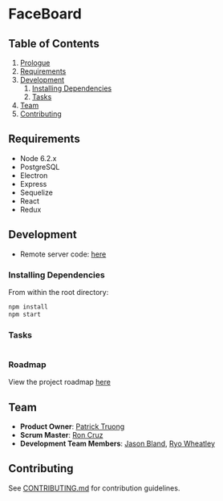 # FaceBoard

## Table of Contents

1. [Prologue](#prologue)
1. [Requirements](#requirements)
1. [Development](#development)
    1. [Installing Dependencies](#installing-dependencies)
    1. [Tasks](#tasks)
1. [Team](#team)
1. [Contributing](#contributing)

## Requirements

- Node 6.2.x
- PostgreSQL
- Electron
- Express
- Sequelize
- React
- Redux

## Development

- Remote server code: [here](https://github.com/Faceboard/Faceboard-static)

### Installing Dependencies

From within the root directory:

```sh
npm install
npm start
```

### Tasks

```

```

### Roadmap

View the project roadmap [here](https://github.com/HRR17-Cauliflower/FaceBoard/issues)

## Team

- __Product Owner__: [Patrick Truong](https://github.com/vget98)
- __Scrum Master__: [Ron Cruz](https://github.com/Ronolibert)
- __Development Team Members__: [Jason Bland](https://github.com/tylerwebworx),
  [Ryo Wheatley](https://github.com/ryo-capricorn92)

## Contributing

See [CONTRIBUTING.md](CONTRIBUTING.md) for contribution guidelines.
